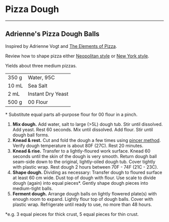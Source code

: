 # Pizza Dough


---

## Adrienne's Pizza Dough Balls

Inspired by Adrienne Vogt and [The Elements of Pizza](https://smile.amazon.com/Elements-Pizza-Unlocking-Secrets-World-Class/dp/160774838X).

Review how to shape pizza either [Neopolitan style](https://www.youtube.com/watch?v=ITZWe_mOevw) or [New York style](https://www.youtube.com/watch?v=FNv4kmDzR9k).

Yields about three medium pizzas.

|||
|:--|:--|
| 350 g | Water, 95C
| 10 mL | Sea Salt
| 2 mL  | Instant Dry Yeast
| 500 g | 00 Flour

\* Substitute equal parts all-purpose flour for 00 flour in a pinch.

1. **Mix dough.** Add water, salt to large (>5L) dough tub. Stir until dissolved. Add yeast. Rest 60 seconds. Mix until dissolved. Add flour. Stir until dough ball forms.
2. **Knead & rest.** Cut and fold the dough a few times using [pincer method](https://www.youtube.com/watch?v=HoY7CPw0E1s). Verify dough temperature is about 80F (27C). Rest 20 minutes.
3. **Knead & rise.** Transfer to a lightly-floured work surface. Knead 60 seconds until the skin of the dough is very smooth. Return dough ball seam-side down to the original, lightly-oiled dough tub. Cover tightly with plastic wrap. Rest dough 2 hours between 70F - 74F (21C - 23C).
4. **Shape dough.** Dividing as necessary: Transfer dough to floured surface at least 60 cm wide. Dust top of dough with flour. Use scale to divide dough (again) into equal pieces\*. Gently shape dough pieces into medium-tight balls.
5. **Ferment dough.** Arrange dough balls on lightly flowered plate(s) with enough room to expand. Lightly flour top of dough balls. Cover with plastic wrap. Refrigerate until ready to use, no more than 48 hours.

\*e.g. 3 equal pieces for thick crust, 5 equal pieces for thin crust.
